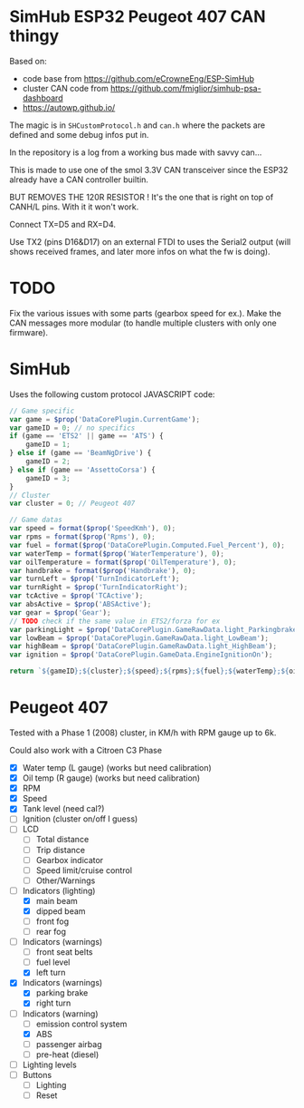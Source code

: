 # SimHub ESP32 Peugeot 407 CAN thingy

Based on:
- code base from https://github.com/eCrowneEng/ESP-SimHub
- cluster CAN code from https://github.com/fmiglior/simhub-psa-dashboard
- https://autowp.github.io/

The magic is in `SHCustomProtocol.h` and `can.h` where the packets are defined and some debug infos put in.

In the repository is a log from a working bus made with savvy can...

This is made to use one of the smol 3.3V CAN transceiver since the ESP32 already have a CAN controller builtin.

BUT REMOVES THE 120R RESISTOR ! It's the one that is right on top of CANH/L pins. With it it won't work.

Connect TX=D5 and RX=D4.

Use TX2 (pins D16&D17) on an external FTDI to uses the Serial2 output (will shows received frames, and later more infos on what the fw is doing).

# TODO

Fix the various issues with some parts (gearbox speed for ex.).
Make the CAN messages more modular (to handle multiple clusters with only one firmware).

# SimHub

Uses the following custom protocol JAVASCRIPT code:
```javascript
// Game specific
var game = $prop('DataCorePlugin.CurrentGame');
var gameID = 0; // no specifics
if (game == 'ETS2' || game == 'ATS') {
	gameID = 1;
} else if (game == 'BeamNgDrive') {
	gameID = 2;
} else if (game == 'AssettoCorsa') {
	gameID = 3;
}
// Cluster
var cluster = 0; // Peugeot 407

// Game datas
var speed = format($prop('SpeedKmh'), 0);
var rpms = format($prop('Rpms'), 0);
var fuel = format($prop('DataCorePlugin.Computed.Fuel_Percent'), 0);
var waterTemp = format($prop('WaterTemperature'), 0);
var oilTemperature = format($prop('OilTemperature'), 0);
var handbrake = format($prop('Handbrake'), 0);
var turnLeft = $prop('TurnIndicatorLeft');
var turnRight = $prop('TurnIndicatorRight');
var tcActive = $prop('TCActive');
var absActive = $prop('ABSActive');
var gear = $prop('Gear');
// TODO check if the same value in ETS2/forza for ex
var parkingLight = $prop('DataCorePlugin.GameRawData.light_Parkingbrake');
var lowBeam = $prop('DataCorePlugin.GameRawData.light_LowBeam');
var highBeam = $prop('DataCorePlugin.GameRawData.light_HighBeam');
var ignition = $prop('DataCorePlugin.GameData.EngineIgnitionOn');

return `${gameID};${cluster};${speed};${rpms};${fuel};${waterTemp};${oilTemperature};${handbrake};${turnLeft};${turnRight};${tcActive};${absActive};${gear};${parkingLight};${lowBeam};${highBeam};${ignition};\n`
```

# Peugeot 407
Tested with a Phase 1 (2008) cluster, in KM/h with RPM gauge up to 6k.

Could also work with a Citroen C3 Phase 

- [x] Water temp (L gauge) (works but need calibration)
- [x] Oil temp (R gauge) (works but need calibration)
- [x] RPM
- [x] Speed
- [x] Tank level (need cal?)
- [ ] Ignition (cluster on/off I guess)
- [ ] LCD
  - [ ] Total distance
  - [ ] Trip distance
  - [ ] Gearbox indicator
  - [ ] Speed limit/cruise control
  - [ ] Other/Warnings
- [ ] Indicators (lighting)
  - [x] main beam
  - [x] dipped beam
  - [ ] front fog
  - [ ] rear fog
- [ ] Indicators (warnings)
  - [ ] front seat belts
  - [ ] fuel level
  - [x] left turn
- [x] Indicators (warnings)
  - [x] parking brake
  - [x] right turn
- [ ] Indicators (warning)
  - [ ] emission control system
  - [x] ABS
  - [ ] passenger airbag
  - [ ] pre-heat (diesel)
- [ ] Lighting levels
- [ ] Buttons
  - [ ] Lighting
  - [ ] Reset
